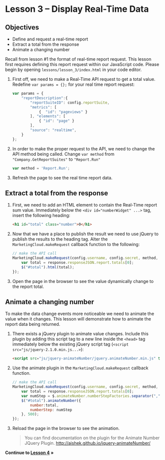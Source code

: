 Lesson 3 – Display Real-Time Data
=====

Objectives
-----
*	Define and request a real-time report
*	Extract a total from the response
*	Animate a changing number

Recall from lesson #1 the format of real-time report request. This lesson first requires defining this report request within our JavaScript code.  Please begin by opening `lessons/lesson_3/index.html` in your code editor.

1.	First off, we need to make a Real-Time API request to get a total value. Redefine `var params = {};` for your real time report request:

    ```javascript
    var params = {
        "reportDescription":{
            "reportSuiteID": config.reportSuite,
            "metrics": [
                {  "id": "pageviews" }
            ], "elements": [
                { "id": "page" }
            ],
            "source": "realtime",
        }
    };
    ```

2.	In order to make the proper request to the API, we need to change the API method being called. Change `var method` from `"Company.GetReportSuites"` to `"Report.Run"`

    ```javascript
    var method = 'Report.Run';
    ```

3.	Refresh the page to see the real time report data.

Extract a total from the response
-----

1.	First, we need to add an HTML element to contain the Real-Time report sum value. Immediately below the `<div id="numberWidget" ...>` tag, insert the following heading:

    ```html
    <h1 id="total" class="number">0</h1>
    ```

2.	Now that we have a place to publish the result we need to use jQuery to publish the results to the heading tag.  Alter the `MarketingCloud.makeRequest` callback function to the following:

    ```javascript
    // make the API call
    MarketingCloud.makeRequest(config.username, config.secret, method, params, config.endpoint, function(response) {
        var total = response.responseJSON.report.totals[0];
        $("#total").html(total);
    });
    ```

3.	Open the page in the browser to see the value dynamically change to the report total.

Animate a changing number
-----

To make the data change events more noticeable we need to animate the value when it changes. This lesson will demonstrate how to animate the report data being returned.

1.	There exists a jQuery plugin to animate value changes. Include this plugin by adding this script tag to a new line inside the `<head>` tag immediately below the existing jQuery script tag (`<script src="js/jquery-2.1.0.min.js...>`):

    ```html
    <script src="js/jquery-animateNumber/jquery.animateNumber.min.js" type="text/javascript"></script>
    ```

2.	Use the animate plugin in the `MarketingCloud.makeRequest` callback function.

    ```javascript
    // make the API call
    MarketingCloud.makeRequest(config.username, config.secret, method, params, config.endpoint, function(response) {
        var total = response.responseJSON.report.totals[0];
        var numStep = $.animateNumber.numberStepFactories.separator(",");
        $("#total").animateNumber({
            number:total,
            numberStep: numStep
        }, 500);
    });
    ```

3.  Reload the page in the browser to see the animation.

    >  You can find documentation on the plugin for the Animate Number JQuery Plugin. http://aishek.github.io/jquery-animateNumber/

**Continue to [Lesson 4](../lesson_4#lesson-4--populate-a-table) »**
